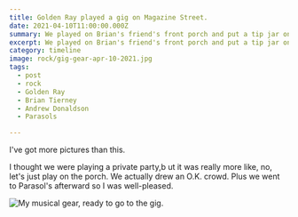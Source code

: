 ```yaml
---
title: Golden Ray played a gig on Magazine Street.
date: 2021-04-10T11:00:00.000Z
summary: We played on Brian's friend's front porch and put a tip jar on the sidewalk.
excerpt: We played on Brian's friend's front porch and put a tip jar on the sidewalk.
category: timeline
image: rock/gig-gear-apr-10-2021.jpg
tags:
  - post 
  - rock
  - Golden Ray
  - Brian Tierney
  - Andrew Donaldson
  - Parasols

---
```


I've got more pictures than this.

I thought we were playing a private party,b  ut it was really more like, no, let's just play on the porch. We actually drew an O.K. crowd. Plus we went to Parasol's afterward so I was well-pleased.

![My musical gear, ready to go to the gig.](/static/img/rock/gig-gear-apr-10-2021.jpg "My musical gear, ready to go to the gig.")

